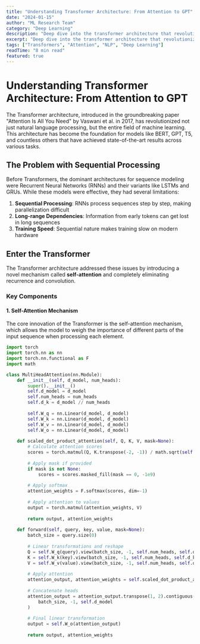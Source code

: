 ```yaml
---
title: "Understanding Transformer Architecture: From Attention to GPT"
date: "2024-01-15"
author: "ML Research Team"
category: "Deep Learning"
description: "Deep dive into the transformer architecture that revolutionized NLP and beyond"
excerpt: "Deep dive into the transformer architecture that revolutionized NLP and beyond. Learn about self-attention, positional encoding, and how these models work."
tags: ["Transformers", "Attention", "NLP", "Deep Learning"]
readTime: "8 min read"
featured: true
---
```


# Understanding Transformer Architecture: From Attention to GPT

The Transformer architecture, introduced in the groundbreaking paper "Attention Is All You Need" by Vaswani et al. in 2017, has revolutionized not just natural language processing, but the entire field of machine learning. This architecture has become the foundation for models like BERT, GPT, T5, and countless others that have achieved state-of-the-art results across various tasks.

## The Problem with Sequential Processing

Before Transformers, the dominant architectures for sequence modeling were Recurrent Neural Networks (RNNs) and their variants like LSTMs and GRUs. While these models were effective, they had several limitations:

1. **Sequential Processing**: RNNs process sequences step by step, making parallelization difficult
2. **Long-range Dependencies**: Information from early tokens can get lost in long sequences
3. **Training Speed**: Sequential nature makes training slow on modern hardware

## Enter the Transformer

The Transformer architecture addressed these issues by introducing a novel mechanism called **self-attention** and completely eliminating recurrence and convolution.

### Key Components

#### 1. Self-Attention Mechanism

The core innovation of the Transformer is the self-attention mechanism, which allows the model to weigh the importance of different parts of the input sequence when processing each element.

```python
import torch
import torch.nn as nn
import torch.nn.functional as F
import math

class MultiHeadAttention(nn.Module):
    def __init__(self, d_model, num_heads):
        super().__init__()
        self.d_model = d_model
        self.num_heads = num_heads
        self.d_k = d_model // num_heads
        
        self.W_q = nn.Linear(d_model, d_model)
        self.W_k = nn.Linear(d_model, d_model)
        self.W_v = nn.Linear(d_model, d_model)
        self.W_o = nn.Linear(d_model, d_model)
        
    def scaled_dot_product_attention(self, Q, K, V, mask=None):
        # Calculate attention scores
        scores = torch.matmul(Q, K.transpose(-2, -1)) / math.sqrt(self.d_k)
        
        # Apply mask if provided
        if mask is not None:
            scores = scores.masked_fill(mask == 0, -1e9)
        
        # Apply softmax
        attention_weights = F.softmax(scores, dim=-1)
        
        # Apply attention to values
        output = torch.matmul(attention_weights, V)
        
        return output, attention_weights
    
    def forward(self, query, key, value, mask=None):
        batch_size = query.size(0)
        
        # Linear transformations and reshape
        Q = self.W_q(query).view(batch_size, -1, self.num_heads, self.d_k).transpose(1, 2)
        K = self.W_k(key).view(batch_size, -1, self.num_heads, self.d_k).transpose(1, 2)
        V = self.W_v(value).view(batch_size, -1, self.num_heads, self.d_k).transpose(1, 2)
        
        # Apply attention
        attention_output, attention_weights = self.scaled_dot_product_attention(Q, K, V, mask)
        
        # Concatenate heads
        attention_output = attention_output.transpose(1, 2).contiguous().view(
            batch_size, -1, self.d_model
        )
        
        # Final linear transformation
        output = self.W_o(attention_output)
        
        return output, attention_weights
